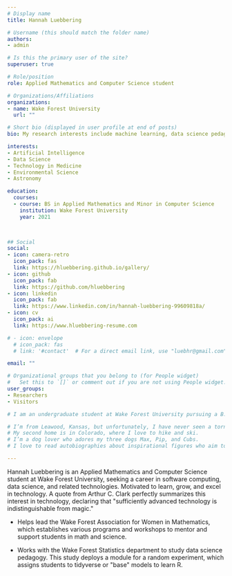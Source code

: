 ```yaml
---
# Display name
title: Hannah Luebbering

# Username (this should match the folder name)
authors:
- admin

# Is this the primary user of the site?
superuser: true

# Role/position
role: Applied Mathematics and Computer Science student

# Organizations/Affiliations
organizations:
- name: Wake Forest University
  url: ""

# Short bio (displayed in user profile at end of posts)
bio: My research interests include machine learning, data science pedagogy, and software computing.

interests:
- Artificial Intelligence
- Data Science
- Technology in Medicine
- Environmental Science
- Astronomy

education:
  courses:
  - course: BS in Applied Mathematics and Minor in Computer Science
    institution: Wake Forest University
    year: 2021

  

## Social
social:
- icon: camera-retro
  icon_pack: fas
  link: https://hluebbering.github.io/gallery/
- icon: github
  icon_pack: fab
  link: https://github.com/hluebbering
- icon: linkedin
  icon_pack: fab
  link: https://www.linkedin.com/in/hannah-luebbering-99609818a/
- icon: cv
  icon_pack: ai
  link: https://www.hluebbering-resume.com

# - icon: envelope
  # icon_pack: fas
  # link: '#contact'  # For a direct email link, use "luebhr@gmail.com".

email: ""

# Organizational groups that you belong to (for People widget)
#   Set this to `[]` or comment out if you are not using People widget.
user_groups:
- Researchers
- Visitors

# I am an undergraduate student at Wake Forest University pursuing a B.S. in Applied-Mathematics and a minor in Computer Science. My topics of interest include science and medicine, as well as mathematics and data-driven applications for solving large-scale problems. I think Github is an excellent platform because it promotes collaboration and allows us to develop faster. I believe that growing and expanding consciousness’s scope and scale is the only way to ask the right questions and move forward. A quote from Arthur C. Clark perfectly summarizes my interest in technology, which said that “sufficiently advanced technology is indistinguishable from magic.” And that’s really true.

# I’m from Leawood, Kansas, but unfortunately, I have never seen a tornado.
# My second home is in Colorado, where I love to hike and ski.
# I’m a dog lover who adores my three dogs Max, Pip, and Cubs.
# I love to read autobiographies about inspirational figures who aim to make the world a better place.

---
```



Hannah Luebbering is an Applied Mathematics and Computer Science student at Wake Forest University, seeking a career in software computing, data science, and related technologies. Motivated to learn, grow, and excel in technology. A quote from Arthur C. Clark perfectly summarizes this interest in technology, declaring that "sufficiently advanced technology is indistinguishable from magic." 

* Helps lead the Wake Forest Association for Women in Mathematics, which establishes various programs and workshops to mentor and support students in math and science.

* Works with the Wake Forest Statistics department to study data science pedagogy. This study deploys a module for a random experiment, which assigns students to tidyverse or "base" models to learn R.

